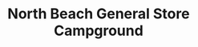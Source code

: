 ---
title: "North Beach General Store Campground"
url: /rodanthe/north-beach-general-store-campground/
shop: general
---